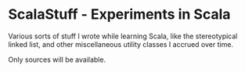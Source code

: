 # ScalaStuff - Experiments in Scala

Various sorts of stuff I wrote while learning Scala, like the stereotypical linked list,
and other miscellaneous utility classes I accrued over time.

Only sources will be available.
